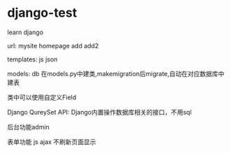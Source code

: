 # django-test
learn django

url:
mysite
homepage
add
add2

templates:
js
json

models:
db
在models.py中建类,makemigration后migrate,自动在对应数据库中建表

类中可以使用自定义Field 

Django QureySet API:
Django内置操作数据库相关的接口，不用sql

后台功能admin

表单功能
js ajax 不刷新页面显示

